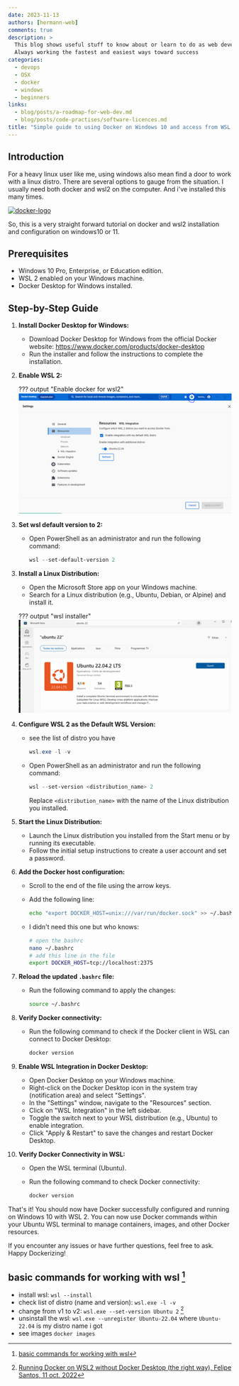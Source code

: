 ```yaml
---
date: 2023-11-13
authors: [hermann-web]
comments: true
description: >
  This blog shows useful stuff to know about or learn to do as web developer or data scientist/engineer
  Always working the fastest and easiest ways toward success
categories:
  - devops
  - OSX
  - docker
  - windows
  - beginners
links:
  - blog/posts/a-roadmap-for-web-dev.md
  - blog/posts/code-practises/software-licences.md
title: "Simple guide to using Docker on Windows 10 and access from WSL 2"
---
```


## Introduction

For a heavy linux user like me, using windows also mean find a door to work with a linux distro. There are several options to gauge from the situation. I usually need both docker and wsl2 on the computer. And i've installed this many times.

<div class="float-img-container float-img-right">
  <a title="Credit: docker.com" href="https://www.docker.com/company/newsroom/media-resources/"><img alt="docker-logo" src="https://driftt.imgix.net/https%3A%2F%2Fdriftt.imgix.net%2Fhttps%253A%252F%252Fs3.us-east-1.amazonaws.com%252Fcustomer-api-avatars-prod%252F5244849%252F2992b5064fb40c8454b29d7dde843e02wxmbzt425w27%3Ffit%3Dmax%26fm%3Dpng%26h%3D200%26w%3D200%26s%3Dafd7b37a323ef1171abe7d37c7b901e5?fit=max&fm=png&h=200&w=200&s=f2525fe124159f60cc588983058867b1g"></a>
</div>

So, this is a very straight forward tutorial on docker and wsl2 installation and configuration on windows10 or 11.

## Prerequisites

- Windows 10 Pro, Enterprise, or Education edition.
- WSL 2 enabled on your Windows machine.
- Docker Desktop for Windows installed.

## Step-by-Step Guide
<!-- - install docker [^3]: He recommend to install [docker desktop](https://docs.docker.com/desktop/install/windows-install/) -->

1. **Install Docker Desktop for Windows:**
    - Download Docker Desktop for Windows from the official Docker website: <https://www.docker.com/products/docker-desktop>
    - Run the installer and follow the instructions to complete the installation.

2. **Enable WSL 2:**

    ??? output "Enable docker for wsl2"
        ![](./img/wsl2-enable-docker.png)

2. **Set wsl default version to 2:**

    - Open PowerShell as an administrator and run the following command:

      ```powershell
      wsl --set-default-version 2
      ```

<!-- more -->

3. **Install a Linux Distribution:**
    - Open the Microsoft Store app on your Windows machine.
    - Search for a Linux distribution (e.g., Ubuntu, Debian, or Alpine) and install it.

    ??? output "wsl installer"
        ![](./img/install-wsl-windows10.png)

6. **Configure WSL 2 as the Default WSL Version:**
    - see the list of distro you have

      ```powershell
      wsl.exe -l -v
      ```

    - Open PowerShell as an administrator and run the following command:

      ```powershell
      wsl --set-version <distribution_name> 2
      ```

      Replace `<distribution_name>` with the name of the Linux distribution you installed.

7. **Start the Linux Distribution:**
    - Launch the Linux distribution you installed from the Start menu or by running its executable.
    - Follow the initial setup instructions to create a user account and set a password.

8. **Add the Docker host configuration:**
    - Scroll to the end of the file using the arrow keys.
    - Add the following line:

      ```bash
      echo "export DOCKER_HOST=unix:///var/run/docker.sock" >> ~/.bashrc
      ```

    - I didn't need this one but who knows:

      ```bash
      # open the bashrc
      nano ~/.bashrc
      # add this line in the file
      export DOCKER_HOST=tcp://localhost:2375
      ```

9. **Reload the updated `.bashrc` file:**
    - Run the following command to apply the changes:

      ```bash
      source ~/.bashrc
      ```

10. **Verify Docker connectivity:**
    - Run the following command to check if the Docker client in WSL can connect to Docker Desktop:

      ```bash
      docker version
      ```

11. **Enable WSL Integration in Docker Desktop:**
    - Open Docker Desktop on your Windows machine.
    - Right-click on the Docker Desktop icon in the system tray (notification area) and select "Settings".
    - In the "Settings" window, navigate to the "Resources" section.
    - Click on "WSL Integration" in the left sidebar.
    - Toggle the switch next to your WSL distribution (e.g., Ubuntu) to enable integration.
    - Click "Apply & Restart" to save the changes and restart Docker Desktop.

12. **Verify Docker Connectivity in WSL:**
    - Open the WSL terminal (Ubuntu).
    - Run the following command to check Docker connectivity:

      ```bash
      docker version
      ```

That's it! You should now have Docker successfully configured and running on Windows 10 with WSL 2. You can now use Docker commands within your Ubuntu WSL terminal to manage containers, images, and other Docker resources.

If you encounter any issues or have further questions, feel free to ask. Happy Dockerizing!

## basic commands for working with wsl [^2]

- install wsl: ```wsl --install```
- check list of distro (name and version): ```wsl.exe -l -v```
- change from v1 to v2: ```wsl.exe --set-version Ubuntu 2``` [^1]
- unsinstall the wsl: ```wsl.exe --unregister Ubuntu-22.04``` where `Ubuntu-22.04` is my distro name i got
- see images
```docker images```

[^1]: [Running Docker on WSL2 without Docker Desktop (the right way), Felipe Santos, 11 oct. 2022](https://dev.to/felipecrs/simply-run-docker-on-wsl2-3o8)
[^2]: [basic commands for working with wsl](https://learn.microsoft.com/en-us/windows/wsl/install#install-wsl-command)
